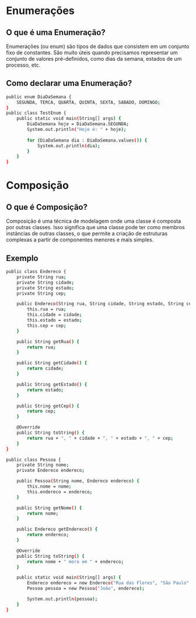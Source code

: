# Enumerações

## O que é uma Enumeração?

Enumerações (ou enum) são tipos de dados que consistem em um conjunto fixo de constantes. São muito úteis quando precisamos representar um conjunto de valores pré-definidos, como dias da semana, estados de um processo, etc.

## Como declarar uma Enumeração?

```bash
public enum DiaDaSemana {
    SEGUNDA, TERCA, QUARTA, QUINTA, SEXTA, SABADO, DOMINGO;
}
public class TestEnum {
    public static void main(String[] args) {
        DiaDaSemana hoje = DiaDaSemana.SEGUNDA;
        System.out.println("Hoje é: " + hoje);
        
        for (DiaDaSemana dia : DiaDaSemana.values()) {
            System.out.println(dia);
        }
    }
}

```

# Composição

## O que é Composição?

Composição é uma técnica de modelagem onde uma classe é composta por outras classes. Isso significa que uma classe pode ter como membros instâncias de outras classes, o que permite a criação de estruturas complexas a partir de componentes menores e mais simples.

## Exemplo

```bash
public class Endereco {
    private String rua;
    private String cidade;
    private String estado;
    private String cep;

    public Endereco(String rua, String cidade, String estado, String cep) {
        this.rua = rua;
        this.cidade = cidade;
        this.estado = estado;
        this.cep = cep;
    }

    public String getRua() {
        return rua;
    }

    public String getCidade() {
        return cidade;
    }

    public String getEstado() {
        return estado;
    }

    public String getCep() {
        return cep;
    }

    @Override
    public String toString() {
        return rua + ", " + cidade + ", " + estado + ", " + cep;
    }
}

public class Pessoa {
    private String nome;
    private Endereco endereco;

    public Pessoa(String nome, Endereco endereco) {
        this.nome = nome;
        this.endereco = endereco;
    }

    public String getNome() {
        return nome;
    }

    public Endereco getEndereco() {
        return endereco;
    }

    @Override
    public String toString() {
        return nome + " mora em " + endereco;
    }

    public static void main(String[] args) {
        Endereco endereco = new Endereco("Rua das Flores", "São Paulo", "SP", "12345-678");
        Pessoa pessoa = new Pessoa("João", endereco);

        System.out.println(pessoa);
    }
}

```